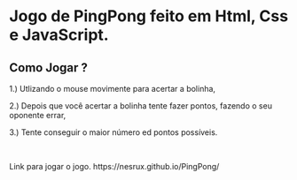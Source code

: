 # <strong>Jogo de PingPong feito em Html, Css e JavaScript.</strong>
  ## Como Jogar ?        
  
  <p>1.) Utlizando o mouse movimente para acertar a bolinha,</p>
  <p>2.) Depois que você acertar a bolinha tente fazer pontos, fazendo o seu oponente errar,</p>
  <p>3.) Tente conseguir o maior número ed pontos possíveis.</p>
 </br>
 <p>Link para jogar o jogo. https://nesrux.github.io/PingPong/
